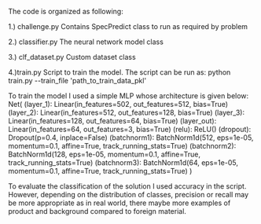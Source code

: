 The code is organized as following:

1.) challenge.py
Contains SpecPredict class to run as required by problem

2.) classifier.py
The neural network model class

3.) clf_dataset.py
Custom dataset class

4.)train.py
Script to train the model. The script can be run as:
python train.py --train_file 'path_to_train_data_pkl'


To train the model I used a simple MLP whose architecture is given below:
Net(
  (layer_1): Linear(in_features=502, out_features=512, bias=True)
  (layer_2): Linear(in_features=512, out_features=128, bias=True)
  (layer_3): Linear(in_features=128, out_features=64, bias=True)
  (layer_out): Linear(in_features=64, out_features=3, bias=True)
  (relu): ReLU()
  (dropout): Dropout(p=0.4, inplace=False)
  (batchnorm1): BatchNorm1d(512, eps=1e-05, momentum=0.1, affine=True, track_running_stats=True)
  (batchnorm2): BatchNorm1d(128, eps=1e-05, momentum=0.1, affine=True, track_running_stats=True)
  (batchnorm3): BatchNorm1d(64, eps=1e-05, momentum=0.1, affine=True, track_running_stats=True)
)

To evaluate the classification of the solution I used accuracy in the script. However, depending on the distribution of classes, precision or recall may be more appropriate as in real world, there maybe more examples of product and background compared to foreign material.





